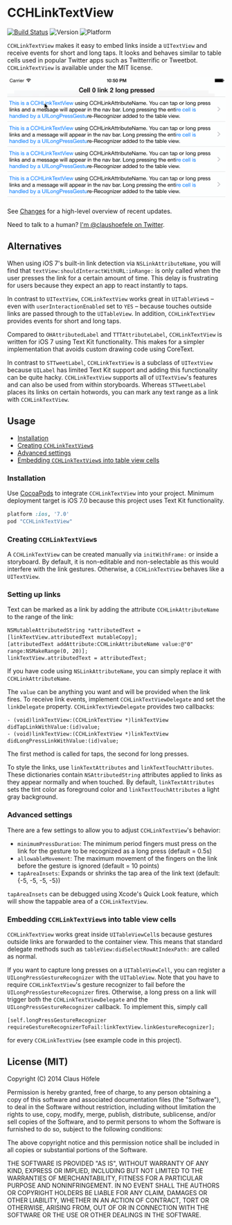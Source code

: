 CCHLinkTextView
===============

[![Build Status](https://travis-ci.org/choefele/CCHLinkTextView.png)](https://travis-ci.org/choefele/CCHLinkTextView)&nbsp;![Version](https://cocoapod-badges.herokuapp.com/v/CCHLinkTextView/badge.png)&nbsp;![Platform](https://cocoapod-badges.herokuapp.com/p/CCHLinkTextView/badge.png)

`CCHLinkTextView` makes it easy to embed links inside a `UITextView` and receive events for short and long taps. It looks and behaves similar to table cells used in popular Twitter apps such as Twitterrific or Tweetbot. `CCHLinkTextView` is available under the MIT license.

![CCHLinkTextView demo](CCHLinkTextView.gif)

See [Changes](https://github.com/choefele/CCHLinkTextView/blob/master/CHANGES.md) for a high-level overview of recent updates.

Need to talk to a human? [I'm @claushoefele on Twitter](https://twitter.com/claushoefele).

## Alternatives

When using iOS 7's built-in link detection via `NSLinkAttributeName`, you will find that `textView:shouldInteractWithURL:inRange:` is only called when the user presses the link for a certain amount of time. This delay is frustrating for users because they expect an app to react instantly to taps.

In contrast to `UITextView`, `CCHLinkTextView` works great in `UITableView`s – even with `userInteractionEnabled` set to `YES` – because touches outside links are passed through to the `UITableView`. In addition, `CCHLinkTextView` provides events for short and long taps.

Compared to `OHAttributedLabel` and `TTTAttributeLabel`, `CCHLinkTextView` is written for iOS 7 using Text Kit functionality. This makes for a simpler implementation that avoids custom drawing code using CoreText. 

In contrast to `STTweetLabel`, `CCHLinkTextView` is a subclass of `UITextView` because `UILabel` has limited Text Kit support and adding this functionality can be quite hacky. `CCHLinkTextView` supports all of `UITextView`'s features and can also be used from within storyboards. Whereas `STTweetLabel` places its links on certain hotwords, you can mark any text range as a link with `CCHLinkTextView`. 

## Usage

- [Installation](#installation)
- [Creating `CCHLinkTextView`s](#creating-cchlinktextviews)
- [Advanced settings](#advanced-settings)
- [Embedding `CCHLinkTextView`s into table view cells](#embedding-cchlinktextviews-into-table-view-cells)

### Installation

Use [CocoaPods](http://cocoapods.org) to integrate `CCHLinkTextView` into your project. Minimum deployment target is iOS 7.0 because this project uses Text Kit functionality.

```ruby
platform :ios, '7.0'
pod "CCHLinkTextView"
```

### Creating `CCHLinkTextView`s

A `CCHLinkTextView` can be created manually via `initWithFrame:` or inside a storyboard. By default, it is non-editable and non-selectable as this would interfere with the link gestures. Otherwise, a `CCHLinkTextView` behaves like a `UITextView`.

### Setting up links

Text can be marked as a link by adding the attribute `CCHLinkAttributeName` to the range of the link:

```Obj-C
NSMutableAttributedString *attributedText = [linkTextView.attributedText mutableCopy];
[attributedText addAttribute:CCHLinkAttributeName value:@"0" range:NSMakeRange(0, 20)];
linkTextView.attributedText = attributedText;
```

If you have code using `NSLinkAttributeName`, you can simply replace it with `CCHLinkAttributeName`.

The `value` can be anything you want and will be provided when the link fires. To receive link events, implement `CCHLinkTextViewDelegate` and set the `linkDelegate` property. `CCHLinkTextViewDelegate` provides two callbacks:

```Obj-C
- (void)linkTextView:(CCHLinkTextView *)linkTextView didTapLinkWithValue:(id)value;
- (void)linkTextView:(CCHLinkTextView *)linkTextView didLongPressLinkWithValue:(id)value;
```

The first method is called for taps, the second for long presses.

To style the links, use `linkTextAttributes` and `linkTextTouchAttributes`. These dictionaries contain `NSAttributedString` attributes applied to links as they appear normally and when touched. By default, `linkTextAttributes` sets the tint color as foreground color and `linkTextTouchAttributes` a light gray background. 

### Advanced settings

There are a few settings to allow you to adjust `CCHLinkTextView`'s behavior:

- `minimumPressDuration`: The minimum period fingers must press on the link for the gesture to be recognized as a long press (default = 0.5s)
- `allowableMovement`: The maximum movement of the fingers on the link before the gesture is ignored (default = 10 points)
- `tapAreaInsets`: Expands or shrinks the tap area of the link text (default: {-5, -5, -5, -5})

`tapAreaInsets` can be debugged using Xcode's Quick Look feature, which will show the tappable area of a `CCHLinkTextView`.

### Embedding `CCHLinkTextView`s into table view cells

`CCHLinkTextView` works great inside `UITableViewCell`s because gestures outside links are forwarded to the container view. This means that standard delegate methods such as `tableView:didSelectRowAtIndexPath:` are called as normal.

If you want to capture long presses on a `UITableViewCell`, you can register a `UILongPressGestureRecognizer` with the `UITableView`. Note that you have to require `CCHLinkTextView`'s gesture recognizer to fail before the `UILongPressGestureRecognizer` fires. Otherwise, a long press on a link will trigger both the `CCHLinkTextViewDelegate` and the `UILongPressGestureRecognizer` callback. To implement this, simply call

    [self.longPressGestureRecognizer requireGestureRecognizerToFail:linkTextView.linkGestureRecognizer];
    
for every `CCHLinkTextView` (see example code in this project).

## License (MIT)

Copyright (C) 2014 Claus Höfele

Permission is hereby granted, free of charge, to any person obtaining a copy of this software and associated documentation files (the "Software"), to deal in the Software without restriction, including without limitation the rights to use, copy, modify, merge, publish, distribute, sublicense, and/or sell copies of the Software, and to permit persons to whom the Software is furnished to do so, subject to the following conditions:

The above copyright notice and this permission notice shall be included in all copies or substantial portions of the Software.

THE SOFTWARE IS PROVIDED "AS IS", WITHOUT WARRANTY OF ANY KIND, EXPRESS OR IMPLIED, INCLUDING BUT NOT LIMITED TO THE WARRANTIES OF MERCHANTABILITY, FITNESS FOR A PARTICULAR PURPOSE AND NONINFRINGEMENT. IN NO EVENT SHALL THE AUTHORS OR COPYRIGHT HOLDERS BE LIABLE FOR ANY CLAIM, DAMAGES OR OTHER LIABILITY, WHETHER IN AN ACTION OF CONTRACT, TORT OR OTHERWISE, ARISING FROM, OUT OF OR IN CONNECTION WITH THE SOFTWARE OR THE USE OR OTHER DEALINGS IN THE SOFTWARE.
